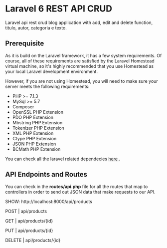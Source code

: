 # Laravel 6 REST API CRUD
Laravel api rest crud blog application with add, edit and delete function, titulo, autor, categoria e texto.

## Prerequisite
As it is build on the Laravel framework, it has a few system requirements. Of course, all of these requirements are satisfied by the Laravel Homestead virtual machine, so it's highly recommended that you use Homestead as your local Laravel development environment.

However, if you are not using Homestead, you will need to make sure your server meets the following requirements:

- PHP >= 7.1.3
- MySql >= 5.7
- Composer
- OpenSSL PHP Extension
- PDO PHP Extension
- Mbstring PHP Extension
- Tokenizer PHP Extension
- XML PHP Extension
- Ctype PHP Extension
- JSON PHP Extension
- BCMath PHP Extension

You can check all the laravel related dependecies <a href="https://laravel.com/docs/6.x/installation"  target="_blank"> here </a>.

## API Endpoints and Routes

You can check in the **routes/api.php** file for all the routes that map to controllers in order to send out JSON data that make requests to our API.

SHOW: http://localhost:8000/api/products

POST | api/products

GET | api/products/{id}

PUT | api/products/{id}

DELETE | api/products/{id}

